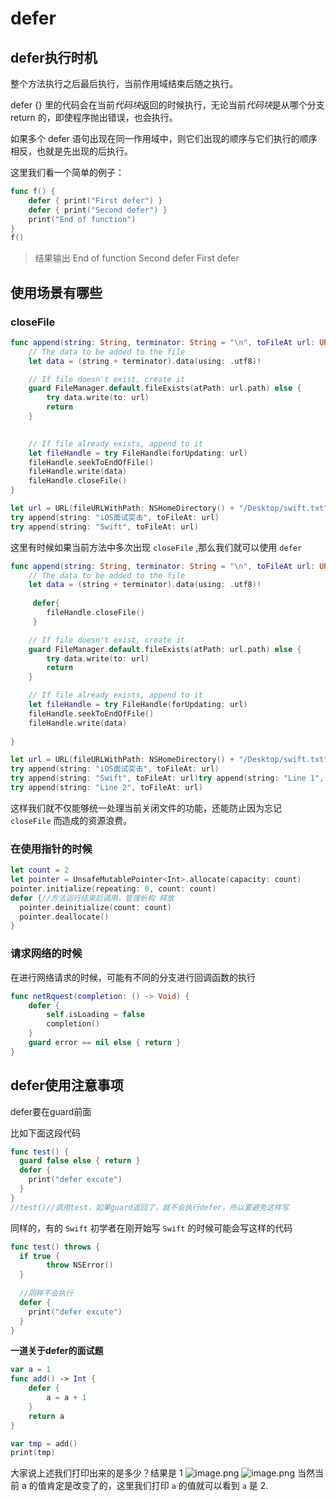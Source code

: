 # defer

## defer执行时机

整个方法执行之后最后执行，当前作用域结束后随之执行。

defer {} 里的代码会在当前*代码块*返回的时候执行，无论当前*代码块*是从哪个分支return 的，即使程序抛出错误，也会执行。 

如果多个 defer 语句出现在同一作用域中，则它们出现的顺序与它们执行的顺序相反，也就是先出现的后执行。 

这里我们看一个简单的例子：

```swift
func f() {
    defer { print("First defer") }
    defer { print("Second defer") }
    print("End of function")
}
f()
```

>结果输出
>End of function
>Second defer
>First defer

## 使用场景有哪些 

### closeFile

```swift
func append(string: String, terminator: String = "\n", toFileAt url: URL) throws {
    // The data to be added to the file
    let data = (string + terminator).data(using: .utf8)!

    // If file doesn't exist, create it
    guard FileManager.default.fileExists(atPath: url.path) else {
        try data.write(to: url)
        return
    }
            

    // If file already exists, append to it
    let fileHandle = try FileHandle(forUpdating: url)
    fileHandle.seekToEndOfFile()
    fileHandle.write(data)
    fileHandle.closeFile()
}

let url = URL(fileURLWithPath: NSHomeDirectory() + "/Desktop/swift.txt")
try append(string: "iOS面试突击", toFileAt: url)
try append(string: "Swift", toFileAt: url)
```

这里有时候如果当前方法中多次出现 `closeFile` ,那么我们就可以使用 `defer` 

```swift
func append(string: String, terminator: String = "\n", toFileAt url: URL) throws {
    // The data to be added to the file
    let data = (string + terminator).data(using: .utf8)!
            
     defer{
     	fileHandle.closeFile()
     }

    // If file doesn't exist, create it
    guard FileManager.default.fileExists(atPath: url.path) else {
        try data.write(to: url)
        return
    }

    // If file already exists, append to it
    let fileHandle = try FileHandle(forUpdating: url)
    fileHandle.seekToEndOfFile()
    fileHandle.write(data)
    
}

let url = URL(fileURLWithPath: NSHomeDirectory() + "/Desktop/swift.txt")
try append(string: "iOS面试突击", toFileAt: url)
try append(string: "Swift", toFileAt: url)try append(string: "Line 1", toFileAt: url)
try append(string: "Line 2", toFileAt: url)
```

这样我们就不仅能够统一处理当前关闭文件的功能，还能防止因为忘记 `closeFile` 而造成的资源浪费。

### 在使用指针的时候

```swift
let count = 2
let pointer = UnsafeMutablePointer<Int>.allocate(capacity: count)
pointer.initialize(repeating: 0, count: count)
defer {//方法运行结束后调用，管理析构 释放
  pointer.deinitialize(count: count)
  pointer.deallocate()
}
```

### 请求网络的时候

在进行网络请求的时候，可能有不同的分支进行回调函数的执行

```swift
func netRquest(completion: () -> Void) {
    defer {
        self.isLoading = false
        completion()
    }
    guard error == nil else { return }
}
```

## defer使用注意事项 

defer要在guard前面


比如下面这段代码

```swift
func test() {
  guard false else { return }
  defer {
    print("defer excute")
  }
}
//test()//调用test，如果guard返回了，就不会执行defer，所以要避免这样写
```

同样的，有的 `Swift` 初学者在刚开始写 `Swift` 的时候可能会写这样的代码

```swift
func test() throws {
  if true {
		throw NSError()
  }
  
  //同样不会执行
  defer {
    print("defer excute")
  }
}
```

**一道关于defer的面试题** 

```swift
var a = 1
func add() -> Int {
    defer {
        a = a + 1
    }
    return a
}

var tmp = add()
print(tmp)
```

大家说上述我们打印出来的是多少？结果是 1
![image.png](https://cdn.nlark.com/yuque/0/2021/png/2977480/1619595840724-b0b50cd7-337f-405a-a263-0a02fce9b6a6.png#height=446&id=K4fhp&margin=%5Bobject%20Object%5D&name=image.png&originHeight=892&originWidth=2308&originalType=binary&size=223286&status=done&style=none&width=1154)
![image.png](https://cdn.nlark.com/yuque/0/2021/png/2977480/1619595924970-b88518ed-f418-41d5-97a7-a0ed0a27018c.png#height=306&id=WYbto&margin=%5Bobject%20Object%5D&name=image.png&originHeight=612&originWidth=2120&originalType=binary&size=110084&status=done&style=none&width=1060)
当然当前 a 的值肯定是改变了的，这里我们打印 `a` 的值就可以看到 `a` 是 2.
